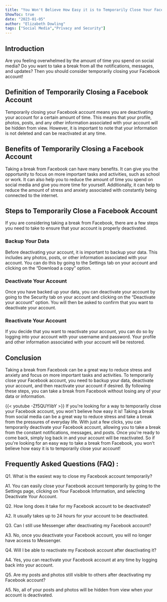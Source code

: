 ```yaml
---
title: "You Won't Believe How Easy it is to Temporarily Close Your Facebook Account!"
ShowToc: true 
date: "2023-01-05"
author: "Elizabeth Dowling" 
tags: ["Social Media","Privacy and Security"]
---
```

## Introduction 

Are you feeling overwhelmed by the amount of time you spend on social media? Do you want to take a break from all the notifications, messages, and updates? Then you should consider temporarily closing your Facebook account! 

## Definition of Temporarily Closing a Facebook Account

Temporarily closing your Facebook account means you are deactivating your account for a certain amount of time. This means that your profile, photos, posts, and any other information associated with your account will be hidden from view. However, it is important to note that your information is not deleted and can be reactivated at any time. 

## Benefits of Temporarily Closing a Facebook Account

Taking a break from Facebook can have many benefits. It can give you the opportunity to focus on more important tasks and activities, such as school or work. It can also help you to reduce the amount of time you spend on social media and give you more time for yourself. Additionally, it can help to reduce the amount of stress and anxiety associated with constantly being connected to the internet. 

## Steps to Temporarily Close a Facebook Account

If you are considering taking a break from Facebook, there are a few steps you need to take to ensure that your account is properly deactivated. 

### Backup Your Data

Before deactivating your account, it is important to backup your data. This includes any photos, posts, or other information associated with your account. You can do this by going to the Settings tab on your account and clicking on the “Download a copy” option. 

### Deactivate Your Account

Once you have backed up your data, you can deactivate your account by going to the Security tab on your account and clicking on the “Deactivate your account” option. You will then be asked to confirm that you want to deactivate your account. 

### Reactivate Your Account

If you decide that you want to reactivate your account, you can do so by logging into your account with your username and password. Your profile and other information associated with your account will be restored. 

## Conclusion

Taking a break from Facebook can be a great way to reduce stress and anxiety and focus on more important tasks and activities. To temporarily close your Facebook account, you need to backup your data, deactivate your account, and then reactivate your account if desired. By following these steps, you can take a break from Facebook without losing any of your data or information.

{{< youtube -Zf5QUYlibY >}} 
If you're looking for a way to temporarily close your Facebook account, you won't believe how easy it is! Taking a break from social media can be a great way to reduce stress and take a break from the pressures of everyday life. With just a few clicks, you can temporarily deactivate your Facebook account, allowing you to take a break from the constant notifications, messages, and posts. Once you're ready to come back, simply log back in and your account will be reactivated. So if you're looking for an easy way to take a break from Facebook, you won't believe how easy it is to temporarily close your account!

## Frequently Asked Questions (FAQ) :
Q1. What is the easiest way to close my Facebook account temporarily?

A1. You can easily close your Facebook account temporarily by going to the Settings page, clicking on Your Facebook Information, and selecting Deactivate Your Account.

Q2. How long does it take for my Facebook account to be deactivated?

A2. It usually takes up to 24 hours for your account to be deactivated.

Q3. Can I still use Messenger after deactivating my Facebook account?

A3. No, once you deactivate your Facebook account, you will no longer have access to Messenger.

Q4. Will I be able to reactivate my Facebook account after deactivating it?

A4. Yes, you can reactivate your Facebook account at any time by logging back into your account.

Q5. Are my posts and photos still visible to others after deactivating my Facebook account?

A5. No, all of your posts and photos will be hidden from view when your account is deactivated.


